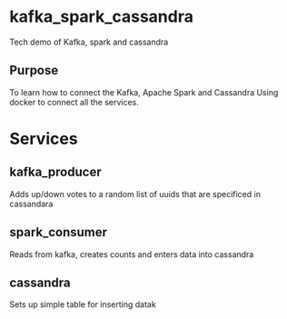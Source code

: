 # kafka_spark_cassandra
Tech demo of Kafka, spark and cassandra

## Purpose
To learn how to connect the Kafka, Apache Spark and Cassandra
Using docker to connect all the services.

# Services
## kafka_producer
Adds up/down votes to a random list of uuids that are specificed in cassandara

## spark_consumer
Reads from kafka, creates counts and enters data into cassandra

## cassandra
Sets up simple table for inserting datak
